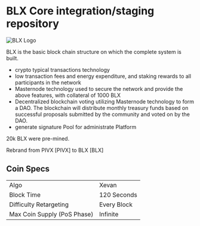 BLX Core integration/staging repository
=====================================

![BLX Logo](https://media.discordapp.net/attachments/589001858601975818/761235599675621406/circle-cropped.png)

BLX is the basic block chain structure on which the complete system is built.
- crypto typical transactions technology
- low transaction fees and energy expenditure, and staking rewards to all participants in the network
- Masternode technology used to secure the network and provide the above features, with collateral of 1000 BLX
- Decentralized blockchain voting utilizing Masternode technology to form a DAO. The blockchain will distribute monthly treasury funds based on successful proposals submitted by the community and voted on by the DAO.
- generate signature Pool for administrate Platform

20k BLX were pre-mined.

Rebrand from PIVX [PIVX] to BLX [BLX]

## Coin Specs ##
<table>
<tr><td>Algo</td><td>Xevan</td></tr>
<tr><td>Block Time</td><td>120 Seconds</td></tr>
<tr><td>Difficulty Retargeting</td><td>Every Block</td></tr>
<tr><td>Max Coin Supply (PoS Phase)</td><td>Infinite</td></tr>
</table>